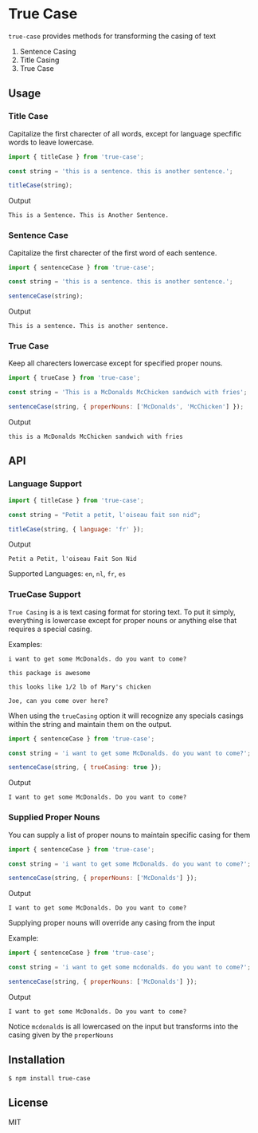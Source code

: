 # True Case

`true-case` provides methods for transforming the casing of text

1. Sentence Casing
2. Title Casing
3. True Case

## Usage

### Title Case

Capitalize the first charecter of all words, except for language specfific words to leave lowercase.

```javascript
import { titleCase } from 'true-case';

const string = 'this is a sentence. this is another sentence.';

titleCase(string);
```

Output

```
This is a Sentence. This is Another Sentence.
```

### Sentence Case

Capitalize the first charecter of the first word of each sentence.

```javascript
import { sentenceCase } from 'true-case';

const string = 'this is a sentence. this is another sentence.';

sentenceCase(string);
```

Output

```
This is a sentence. This is another sentence.
```

### True Case

Keep all charecters lowercase except for specified proper nouns.

```javascript
import { trueCase } from 'true-case';

const string = 'This is a McDonalds McChicken sandwich with fries';

sentenceCase(string, { properNouns: ['McDonalds', 'McChicken'] });
```

Output

```
this is a McDonalds McChicken sandwich with fries
```

## API

### Language Support

```javascript
import { titleCase } from 'true-case';

const string = "Petit a petit, l'oiseau fait son nid";

titleCase(string, { language: 'fr' });
```

Output

```
Petit a Petit, l'oiseau Fait Son Nid
```

Supported Languages: `en`, `nl`, `fr`, `es`

### TrueCase Support

`True Casing` is a is text casing format for storing text. To put it simply, everything is lowercase except for proper nouns or anything else that requires a special casing.

Examples:

`i want to get some McDonalds. do you want to come?`

`this package is awesome`

`this looks like 1/2 lb of Mary's chicken`

`Joe, can you come over here?`

When using the `trueCasing` option it will recognize any specials casings within the string and maintain them on the output.

```javascript
import { sentenceCase } from 'true-case';

const string = 'i want to get some McDonalds. do you want to come?';

sentenceCase(string, { trueCasing: true });
```

Output

```
I want to get some McDonalds. Do you want to come?
```

### Supplied Proper Nouns

You can supply a list of proper nouns to maintain specific casing for them

```javascript
import { sentenceCase } from 'true-case';

const string = 'i want to get some McDonalds. do you want to come?';

sentenceCase(string, { properNouns: ['McDonalds'] });
```

Output

```
I want to get some McDonalds. Do you want to come?
```

Supplying proper nouns will override any casing from the input

Example:

```javascript
import { sentenceCase } from 'true-case';

const string = 'i want to get some mcdonalds. do you want to come?';

sentenceCase(string, { properNouns: ['McDonalds'] });
```

Output

```
I want to get some McDonalds. Do you want to come?
```

Notice `mcdonalds` is all lowercased on the input but transforms into the casing given by the `properNouns`

## Installation

```
$ npm install true-case
```

## License

MIT
